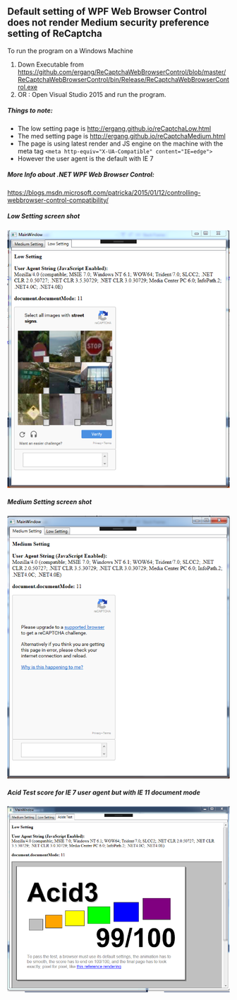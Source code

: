 ## Default setting of WPF Web Browser Control does not render Medium security preference setting of ReCaptcha 

To run the program on a Windows Machine

1. Down Executable from https://github.com/ergang/ReCaptchaWebBrowserControl/blob/master/ReCaptchaWebBrowserControl/bin/Release/ReCaptchaWebBrowserControl.exe
2. OR : Open Visual Studio 2015 and run the program.

##### Things to note:

* The low setting page is http://ergang.github.io/reCaptchaLow.html
* The med setting page is http://ergang.github.io/reCaptchaMedium.html
* The page is using latest render and JS engine on the machine with the meta tag `<meta http-equiv="X-UA-Compatible" content="IE=edge">`
* However the user agent is the default with IE 7

##### More Info about .NET WPF Web Browser Control:

https://blogs.msdn.microsoft.com/patricka/2015/01/12/controlling-webbrowser-control-compatibility/

##### Low Setting screen shot
![alt tag](https://raw.githubusercontent.com/ergang/ReCaptchaWebBrowserControl/master/LowSetting.png)

##### Medium Setting screen shot
![alt tag](https://raw.githubusercontent.com/ergang/ReCaptchaWebBrowserControl/master/MediumSetting.PNG)

##### Acid Test score for IE 7 user agent but with IE 11 document mode
![alt tag](https://raw.githubusercontent.com/ergang/ReCaptchaWebBrowserControl/master/AcidScore.png)

